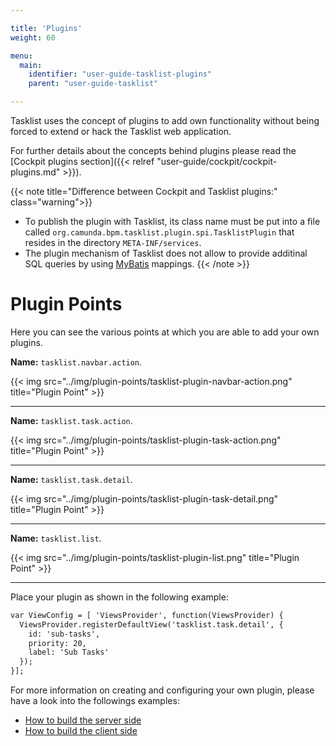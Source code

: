 ```yaml
---

title: 'Plugins'
weight: 60

menu:
  main:
    identifier: "user-guide-tasklist-plugins"
    parent: "user-guide-tasklist"

---
```



Tasklist uses the concept of plugins to add own functionality without being forced to extend or hack the Tasklist web application.

For further details about the concepts behind plugins please read the [Cockpit plugins section]({{< relref "user-guide/cockpit/cockpit-plugins.md" >}}).

{{< note title="Difference between Cockpit and Tasklist plugins:" class="warning">}}
  * To publish the plugin with Tasklist, its class name must be put into a file called ```org.camunda.bpm.tasklist.plugin.spi.TasklistPlugin``` that resides in the directory ```META-INF/services```.
  * The plugin mechanism of Tasklist does not allow to provide additinal SQL queries by using [MyBatis](http://www.mybatis.org/) mappings.
{{< /note >}}


# Plugin Points

Here you can see the various points at which you are able to add your own plugins.


**Name:** ```tasklist.navbar.action```.

{{< img src="../img/plugin-points/tasklist-plugin-navbar-action.png" title="Plugin Point" >}}

---

**Name:** ```tasklist.task.action```.

{{< img src="../img/plugin-points/tasklist-plugin-task-action.png" title="Plugin Point" >}}

---

**Name:** ```tasklist.task.detail```.

{{< img src="../img/plugin-points/tasklist-plugin-task-detail.png" title="Plugin Point" >}}

---

**Name:** ```tasklist.list```.

{{< img src="../img/plugin-points/tasklist-plugin-list.png" title="Plugin Point" >}}

---

Place your plugin as shown in the following example:

```html
var ViewConfig = [ 'ViewsProvider', function(ViewsProvider) {
  ViewsProvider.registerDefaultView('tasklist.task.detail', {
    id: 'sub-tasks',
    priority: 20,
    label: 'Sub Tasks'
  });
}];
```

For more information on creating and configuring your own plugin, please have a look into the followings examples:

* [How to build the server side](https://github.com/camunda/camunda-bpm-webapp/tree/master/webapp/src/main/java/org/camunda/bpm/tasklist/impl/plugin/standalonetask)
* [How to build the client side](https://github.com/camunda/camunda-bpm-webapp/tree/master/webapp/src/main/resources-plugin/standaloneTask/app)

